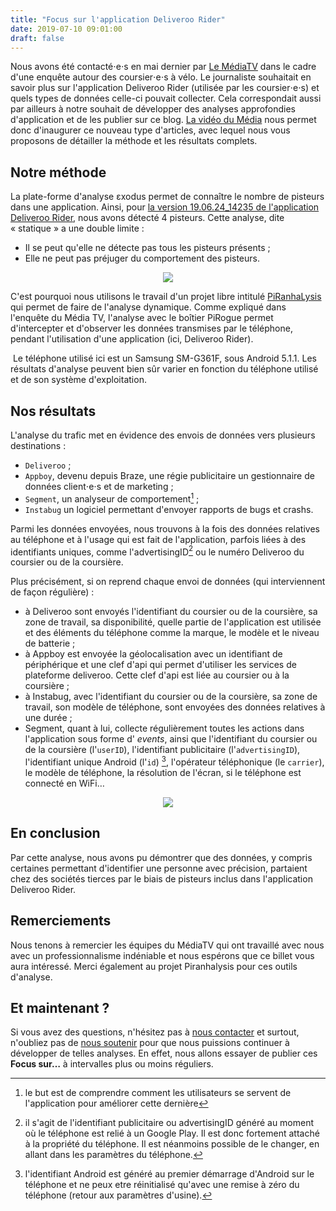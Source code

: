```yaml
---
title: "Focus sur l'application Deliveroo Rider"
date: 2019-07-10 09:01:00
draft: false
---
```


Nous avons été contacté⋅e⋅s  en mai dernier par [Le MédiaTV](https://lemediatv.fr) dans le cadre d'une enquête autour des coursier⋅e⋅s à vélo. Le journaliste souhaitait en savoir plus sur l'application Deliveroo Rider (utilisée par les coursier⋅e⋅s) et quels types de données celle-ci pouvait collecter. Cela correspondait aussi par ailleurs à notre souhait de développer des analyses approfondies d'application et de les publier sur ce blog. [La vidéo du Média](https://youtu.be/vASAMVRiy8s?t=1725) nous permet donc d'inaugurer ce nouveau type d'articles, avec lequel nous vous proposons de détailler la méthode et les résultats complets.

## Notre méthode

La plate-forme d'analyse εxodus permet de connaître le nombre de pisteurs dans une application. Ainsi, pour [la version 19.06.24_14235 de l'application Deliveroo Rider](https://reports.exodus-privacy.eu.org/fr/reports/80251/), nous avons détecté 4 pisteurs. Cette analyse, dite «&nbsp;statique&nbsp;» a une double limite :

* Il se peut qu'elle ne détecte pas tous les pisteurs présents ;
* Elle ne peut pas préjuger du comportement des pisteurs.

<center>
  <a href="https://reports.exodus-privacy.eu.org/fr/reports/84460/">
    <img src="/deliverooreport.png" caption="le rapport d'analyse de Deliveroo rider">
  </a>
</center>

C'est pourquoi nous utilisons le travail d'un projet libre intitulé
[PiRanhaLysis](https://github.com/PiRanhaLysis) qui permet de faire de l'analyse dynamique. Comme expliqué dans l'enquête du Média TV, l'analyse avec le boîtier PiRogue permet d'intercepter et d'observer les données transmises par le téléphone, pendant l'utilisation d'une application (ici, Deliveroo Rider).

<i class="fas fa-4X fa-hand-point-right"></i>&nbsp;Le téléphone utilisé ici est un Samsung SM-G361F, sous Android 5.1.1. Les résultats d'analyse peuvent bien sûr varier en fonction du téléphone utilisé et de son système d'exploitation.

## Nos résultats

L'analyse du trafic met en évidence des envois de données vers plusieurs destinations :

* `Deliveroo` ;
* `Appboy`, devenu depuis Braze, une régie publicitaire un gestionnaire de données client⋅e⋅s et de marketing ;
* `Segment`, un analyseur de comportement[^1] ;
* `Instabug` un logiciel permettant d'envoyer rapports de bugs et crashs.

Parmi les données envoyées, nous trouvons à la fois des données relatives au téléphone et à l'usage qui est fait de l'application, parfois liées à des identifiants uniques, comme l'advertisingID[^2] ou le numéro Deliveroo du coursier ou de la coursière.

Plus précisément, si on reprend chaque envoi de données (qui interviennent de façon régulière) :

* à Deliveroo sont envoyés l'identifiant du coursier ou de la coursière, sa zone de travail, sa disponibilité, quelle partie de l'application est utilisée et des éléments du téléphone comme la marque, le modèle et le niveau de batterie ;
* à Appboy est envoyée la géolocalisation avec un identifiant de périphérique et une clef d'api qui permet d'utiliser les services de
plateforme deliveroo. Cette clef d'api est liée au coursier ou à la coursière ;
* à Instabug, avec l'identifiant du coursier ou de la coursière, sa zone de travail, son modèle de téléphone, sont envoyées des données relatives à une durée ;
* Segment, quant à lui, collecte régulièrement toutes les actions dans l'application sous forme d' _events_, ainsi que l'identifiant du coursier ou de la coursière (l'`userID`), l'identifiant publicitaire (l'`advertisingID`), l'identifiant unique Android (l'`id`) [^3], l'opérateur téléphonique (le `carrier`), le modèle de téléphone, la résolution de l'écran, si le téléphone est connecté en WiFi…

<center>
  <img src="/deliveroosegment.png" caption="les données envoyées à Segment">
</center>

## En conclusion

Par cette analyse, nous avons pu démontrer que des données, y compris certaines permettant d'identifier une personne avec précision, partaient chez des sociétés tierces par le biais de pisteurs inclus dans l'application Deliveroo Rider.

## Remerciements

Nous tenons à remercier les équipes du MédiaTV qui ont travaillé avec nous avec un professionnalisme indéniable et nous espérons que ce billet vous aura intéressé.
Merci également au projet Piranhalysis pour ces outils d'analyse.

## Et maintenant ?

Si vous avez des questions, n'hésitez pas à [nous contacter](/fr/page/who/) et surtout, n'oubliez pas de [nous soutenir](/fr/page/contribute/) pour que nous puissions continuer à développer de telles analyses. En effet, nous allons essayer de publier ces __Focus sur…__ à intervalles plus ou moins réguliers.

[^1]: le but est de comprendre comment les utilisateurs se servent de l'application pour améliorer cette dernière

[^2]: il s'agit de l'identifiant publicitaire ou advertisingID généré au moment où le téléphone est relié à un Google Play. Il est donc fortement attaché à la propriété du téléphone. Il est néanmoins possible de le changer, en allant dans les paramètres du téléphone.

[^3]: l'identifiant Android est généré au premier démarrage d'Android sur le téléphone et ne peux etre réinitialisé qu'avec une remise à zéro du téléphone (retour aux paramètres d'usine).
